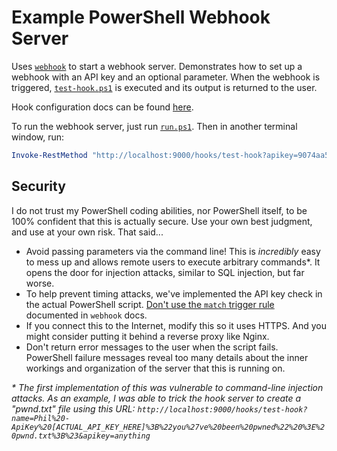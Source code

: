 Example PowerShell Webhook Server
=================================

Uses [`webhook`][1] to start a webhook server. Demonstrates how to set up a webhook with an API key and an optional parameter. When the webhook is triggered, [`test-hook.ps1`][2] is executed and its output is returned to the user.

Hook configuration docs can be found [here][3].

To run the webhook server, just run [`run.ps1`][4]. Then in another terminal window, run:

```powershell
Invoke-RestMethod "http://localhost:9000/hooks/test-hook?apikey=9074aa54d80404921881b2dd382c5f3124234a020cfb63ed26678dc082926339&name=Phil"
```

Security
--------

I do not trust my PowerShell coding abilities, nor PowerShell itself, to be 100% confident that this is actually secure. Use your own best judgment, and use at your own risk. That said...

* Avoid passing parameters via the command line! This is _incredibly_ easy to mess up and allows remote users to execute arbitrary commands*. It opens the door for injection attacks, similar to SQL injection, but far worse.
* To help prevent timing attacks, we've implemented the API key check in the actual PowerShell script. [Don't use the `match` trigger rule][5] documented in `webhook` docs.
* If you connect this to the Internet, modify this so it uses HTTPS. And you might consider putting it behind a reverse proxy like Nginx.
* Don't return error messages to the user when the script fails. PowerShell failure messages reveal too many details about the inner workings and organization of the server that this is running on.

_* The first implementation of this was vulnerable to command-line injection attacks. As an example, I was able to trick the hook server to create a "pwnd.txt" file using this URL: `http://localhost:9000/hooks/test-hook?name=Phil%20-ApiKey%20[ACTUAL_API_KEY_HERE]%3B%22you%27ve%20been%20pwned%22%20%3E%20pwnd.txt%3B%23&apikey=anything`_

[1]: https://github.com/adnanh/webhook
[2]: ./test-hook.ps1
[3]: https://github.com/adnanh/webhook/blob/master/docs/Hook-Definition.md
[4]: ./run.ps1
[5]: https://github.com/adnanh/webhook/issues/364
